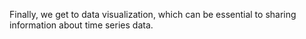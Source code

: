 Finally, we get to data visualization, which can be essential to sharing information about time series data.
